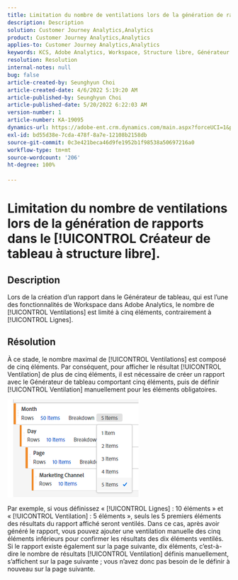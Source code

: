 ```yaml
---
title: Limitation du nombre de ventilations lors de la génération de rapports dans le [!UICONTROL Créateur de tableau à structure libre].
description: Description
solution: Customer Journey Analytics,Analytics
product: Customer Journey Analytics,Analytics
applies-to: Customer Journey Analytics,Analytics
keywords: KCS, Adobe Analytics, Workspace, Structure libre, Générateur de tableau, Limitation
resolution: Resolution
internal-notes: null
bug: false
article-created-by: Seunghyun Choi
article-created-date: 4/6/2022 5:19:20 AM
article-published-by: Seunghyun Choi
article-published-date: 5/20/2022 6:22:03 AM
version-number: 1
article-number: KA-19095
dynamics-url: https://adobe-ent.crm.dynamics.com/main.aspx?forceUCI=1&pagetype=entityrecord&etn=knowledgearticle&id=b2adbf19-69b5-ec11-983f-000d3a5d0e57
exl-id: bd55d38e-7cda-478f-8a7e-12108b2158db
source-git-commit: 0c3e421beca46d9fe1952b1f98538a50697216a0
workflow-type: tm+mt
source-wordcount: '206'
ht-degree: 100%

---
```


# Limitation du nombre de ventilations lors de la génération de rapports dans le [!UICONTROL Créateur de tableau à structure libre].

## Description

Lors de la création d’un rapport dans le Générateur de tableau, qui est l’une des fonctionnalités de Workspace dans Adobe Analytics, le nombre de [!UICONTROL Ventilations] est limité à cinq éléments, contrairement à [!UICONTROL Lignes].

## Résolution


À ce stade, le nombre maximal de [!UICONTROL Ventilations] est composé de cinq éléments. Par conséquent, pour afficher le résultat [!UICONTROL Ventilation] de plus de cinq éléments, il est nécessaire de créer un rapport avec le Générateur de tableau comportant cinq éléments, puis de définir [!UICONTROL Ventilation] manuellement pour les éléments obligatoires.

![](assets/936a2ca2-6ab5-ec11-983f-000d3a5d0e57.png)

Par exemple, si vous définissez « [!UICONTROL Lignes] : 10 éléments » et « [!UICONTROL Ventilation] : 5 éléments », seuls les 5 premiers éléments des résultats du rapport affiché seront ventilés. Dans ce cas, après avoir généré le rapport, vous pouvez ajouter une ventilation manuelle des cinq éléments inférieurs pour confirmer les résultats des dix éléments ventilés. Si le rapport existe également sur la page suivante, dix éléments, c’est-à-dire le nombre de résultats [!UICONTROL Ventilation] définis manuellement, s’affichent sur la page suivante ; vous n’avez donc pas besoin de le définir à nouveau sur la page suivante.
